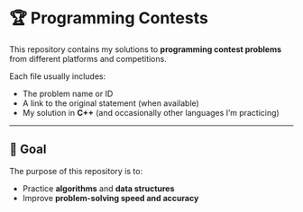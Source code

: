 # 🏆 Programming Contests

This repository contains my solutions to **programming contest problems** from different platforms and competitions.  

Each file usually includes:
- The problem name or ID  
- A link to the original statement (when available)  
- My solution in **C++** (and occasionally other languages I’m practicing)  

---

## 🎯 Goal

The purpose of this repository is to:
- Practice **algorithms** and **data structures**  
- Improve **problem-solving speed and accuracy**  
